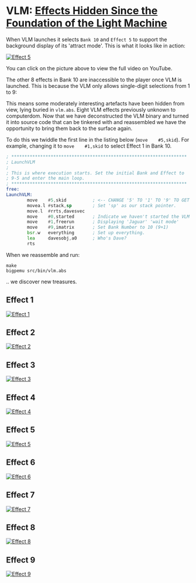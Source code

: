 # VLM: [Effects Hidden Since the Foundation of the Light Machine](https://en.wikipedia.org/wiki/Things_Hidden_Since_the_Foundation_of_the_World)

When VLM launches it selects `Bank 10` and  `Effect 5` to support the background display of its
'attract mode'. This is what it looks like in action:

[![Effect 5](https://github.com/user-attachments/assets/39491849-47e9-4879-8b1b-7465346fccd5)](https://www.youtube.com/watch?v=qJTREi4NCwY)

You can click on the picture above to view the full video on YouTube.

The other 8 effects in Bank 10 are inaccessible to the player once VLM is launched. This is because the VLM
only allows single-digit selections from 1 to 9:

This means some moderately interesting artefacts have been hidden from view, lying buried in 
`vlm.abs`. Eight VLM effects previously unknown to computerdom. Now that we have deconstructed 
the VLM binary and turned it into source code that can be
tinkered with and reassembled we have the opportunity to bring them back to the surface again.

To do this we twiddle the first line in the listing below (`move    #5,skid`). For example, changing
it to `move    #1,skid` to select Effect 1 in Bank 10.

```asm
; *******************************************************************
; LaunchVLM
;
; This is where execution starts. Set the initial Bank and Effect to
; 9-5 and enter the main loop.
; *******************************************************************
free:
LaunchVLM:
        move    #5,skid          ; <-- CHANGE '5' TO '1' TO '9' TO GET A NEW EFFECT!
        movea.l #stack,sp        ; Set 'sp' as our stack pointer.
        move.l  #rrts,davesvec
        move    #0,started       ; Indicate we haven't started the VLM yet.
        move    #1,freerun       ; Displaying 'Jaguar' 'wait mode'
        move    #9,imatrix       ; Set Bank Number to 10 (9+1)
        bsr.w   everything       ; Set up everything.
        lea     davesobj,a0      ; Who's Dave?
        rts
```

When we reassemble and run:

```
make
bigpemu src/bin/vlm.abs
```

.. we discover new treasures.

## Effect 1

[![Effect 1](https://github.com/user-attachments/assets/8a7b6d98-d0d5-40ff-b0e2-82c63af6ccf3)](https://www.youtube.com/watch?v=305jcrvpkqU)

## Effect 2

[![Effect 2](https://github.com/user-attachments/assets/bc2efd87-9946-4aeb-9538-f0f714adbad3)](https://www.youtube.com/watch?v=cPo-Yd92Uxg)

## Effect 3

[![Effect 3](https://github.com/user-attachments/assets/bd9d09d1-fbb3-4d7b-aad3-f8fd58dbcb00)](https://www.youtube.com/watch?v=nxgBADcgong)

## Effect 4

[![Effect 4](https://github.com/user-attachments/assets/7ec1547e-901b-4135-b856-972da4d3f614)](https://www.youtube.com/watch?v=iYFedyA8NNM)

## Effect 5

[![Effect 5](https://github.com/user-attachments/assets/a6b96b86-c089-4d4d-9e75-f1f5688d9412)](https://www.youtube.com/watch?v=qJTREi4NCwY)

## Effect 6

[![Effect 6](https://github.com/user-attachments/assets/ae40430a-ca05-402f-8409-d60c05abea59)](https://www.youtube.com/watch?v=M_2NZCb2xW0)

## Effect 7

[![Effect 7](https://github.com/user-attachments/assets/84a1cc9a-dfc4-4960-91c0-271f69e815ae)](https://www.youtube.com/watch?v=N56szSGV1ts)

## Effect 8

[![Effect 8](https://github.com/user-attachments/assets/05c222f4-0fb3-4ef4-ba59-d3ff91ed7f63)](https://www.youtube.com/watch?v=uww-Cvj3VKM)

## Effect 9

[![Effect 9](https://github.com/user-attachments/assets/a2411dcb-f390-4534-add3-b2b728fc45ba)](https://www.youtube.com/watch?v=MAt_qdciuG4)


